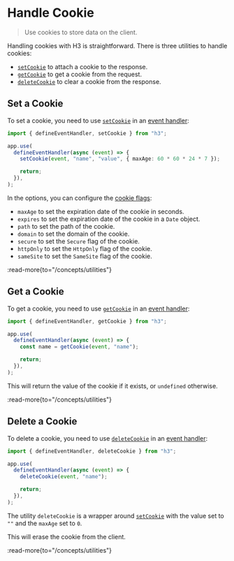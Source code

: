 # Handle Cookie

> Use cookies to store data on the client.

Handling cookies with H3 is straightforward. There is three utilities to handle cookies:

- [`setCookie`](/concepts/utilities) to attach a cookie to the response.
- [`getCookie`](/concepts/utilities) to get a cookie from the request.
- [`deleteCookie`](/concepts/utilities) to clear a cookie from the response.

## Set a Cookie

To set a cookie, you need to use [`setCookie`](/concepts/utilities) in an [event handler](/concepts/event-handler):

```ts
import { defineEventHandler, setCookie } from "h3";

app.use(
  defineEventHandler(async (event) => {
    setCookie(event, "name", "value", { maxAge: 60 * 60 * 24 * 7 });

    return;
  }),
);
```

In the options, you can configure the [cookie flags](https://developer.mozilla.org/en-US/docs/Web/HTTP/Headers/Set-Cookie):

- `maxAge` to set the expiration date of the cookie in seconds.
- `expires` to set the expiration date of the cookie in a `Date` object.
- `path` to set the path of the cookie.
- `domain` to set the domain of the cookie.
- `secure` to set the `Secure` flag of the cookie.
- `httpOnly` to set the `HttpOnly` flag of the cookie.
- `sameSite` to set the `SameSite` flag of the cookie.

:read-more{to="/concepts/utilities"}

## Get a Cookie

To get a cookie, you need to use [`getCookie`](/concepts/utilities) in an [event handler](/concepts/event-handler):

```ts
import { defineEventHandler, getCookie } from "h3";

app.use(
  defineEventHandler(async (event) => {
    const name = getCookie(event, "name");

    return;
  }),
);
```

This will return the value of the cookie if it exists, or `undefined` otherwise.

:read-more{to="/concepts/utilities"}

## Delete a Cookie

To delete a cookie, you need to use [`deleteCookie`](/concepts/utilities) in an [event handler](/concepts/event-handler):

```ts
import { defineEventHandler, deleteCookie } from "h3";

app.use(
  defineEventHandler(async (event) => {
    deleteCookie(event, "name");

    return;
  }),
);
```

The utility `deleteCookie` is a wrapper around [`setCookie`](/concepts/utilities) with the value set to `""` and the `maxAge` set to `0`.

This will erase the cookie from the client.

:read-more{to="/concepts/utilities"}
